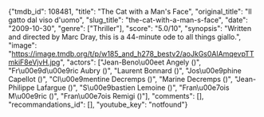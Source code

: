 {"tmdb_id": 108481, "title": "The Cat with a Man's Face", "original_title": "Il gatto dal viso d'uomo", "slug_title": "the-cat-with-a-man-s-face", "date": "2009-10-30", "genre": ["Thriller"], "score": "5.0/10", "synopsis": "Written and directed by Marc Dray, this is a 44-minute ode to all things giallo.", "image": "https://image.tmdb.org/t/p/w185_and_h278_bestv2/aoJkGs0AlAmqevpTTmkiF8eVjvH.jpg", "actors": ["Jean-Beno\u00eet Angely ()", "Fr\u00e9d\u00e9ric Aubry ()", "Laurent Bonnard ()", "Jos\u00e9phine Capellot ()", "Cl\u00e9mentine Decremps ()", "Marine Decremps ()", "Jean-Philippe Lafargue ()", "S\u00e9bastien Lemoine ()", "Fran\u00e7ois M\u00e9ric ()", "Fran\u00e7ois Remigi ()"], "comments": [], "recommandations_id": [], "youtube_key": "notfound"}